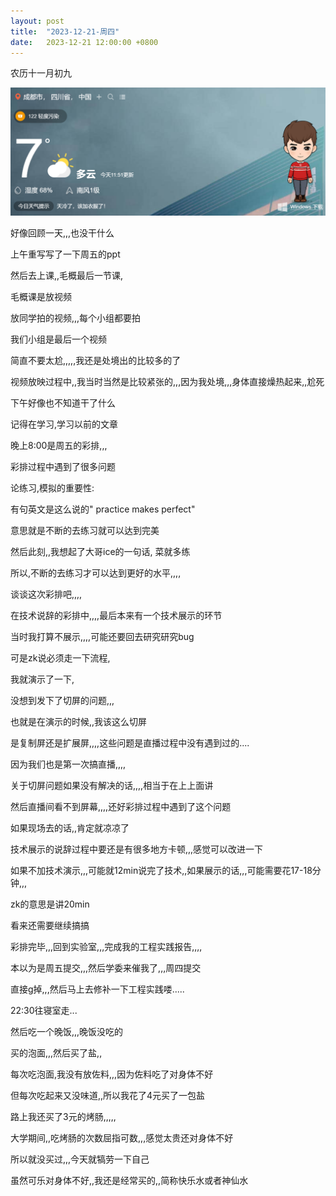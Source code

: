 ```yaml
---
layout: post
title:  "2023-12-21-周四"
date:   2023-12-21 12:00:00 +0800
---
```






农历十一月初九

![image-20231222122150210](https://raw.githubusercontent.com/i1oveyou/2023-year/master/_posts/12.December/img/image-20231222122150210.png)



好像回顾一天,,,也没干什么

上午重写写了一下周五的ppt

然后去上课,,毛概最后一节课,

毛概课是放视频

放同学拍的视频,,,每个小组都要拍

我们小组是最后一个视频

简直不要太尬,,,,,我还是处境出的比较多的了

视频放映过程中,,我当时当然是比较紧张的,,,因为我处境,,,身体直接燥热起来,,尬死



下午好像也不知道干了什么

记得在学习,学习以前的文章



晚上8:00是周五的彩排,,,

彩排过程中遇到了很多问题



论练习,模拟的重要性:

有句英文是这么说的" practice makes perfect"

意思就是不断的去练习就可以达到完美

然后此刻,,我想起了大哥ice的一句话, 菜就多练



所以,不断的去练习才可以达到更好的水平,,,,

谈谈这次彩排吧,,,,

在技术说辞的彩排中,,,,最后本来有一个技术展示的环节

当时我打算不展示,,,,可能还要回去研究研究bug

可是zk说必须走一下流程,

我就演示了一下,

没想到发下了切屏的问题,,,

也就是在演示的时候,,我该这么切屏

是复制屏还是扩展屏,,,,这些问题是直播过程中没有遇到过的....

因为我们也是第一次搞直播,,,,

关于切屏问题如果没有解决的话,,,,相当于在上上面讲

然后直播间看不到屏幕,,,,还好彩排过程中遇到了这个问题

如果现场去的话,,肯定就凉凉了

技术展示的说辞过程中要还是有很多地方卡顿,,,感觉可以改进一下

如果不加技术演示,,,可能就12min说完了技术,,如果展示的话,,,可能需要花17-18分钟,,,

zk的意思是讲20min

看来还需要继续搞搞

彩排完毕,,,回到实验室,,,完成我的工程实践报告,,,,

本以为是周五提交,,,然后学委来催我了,,,周四提交

直接g掉,,,然后马上去修补一下工程实践喽.....



22:30往寝室走...

然后吃一个晚饭,,,晚饭没吃的

买的泡面,,,然后买了盐,,

每次吃泡面,我没有放佐料,,,因为佐料吃了对身体不好

但每次吃起来又没味道,,所以我花了4元买了一包盐

路上我还买了3元的烤肠,,,,,

大学期间,,吃烤肠的次数屈指可数,,,感觉太贵还对身体不好

所以就没买过,,,今天就犒劳一下自己

虽然可乐对身体不好,,我还是经常买的,,简称快乐水或者神仙水